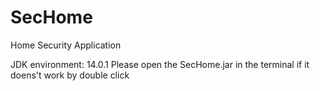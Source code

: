 # SecHome
Home Security Application 

JDK environment: 14.0.1
Please open the SecHome.jar in the terminal if it doens't work by double click
